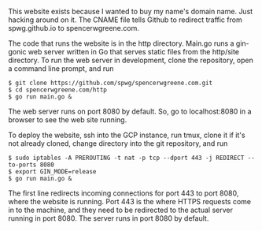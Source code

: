 This website exists because I wanted to buy my name's domain name. Just hacking around on it.
The CNAME file tells Github to redirect traffic from spwg.github.io to spencerwgreene.com.

The code that runs the website is in the http directory. Main.go runs a gin-gonic web server
written in Go that serves static files from the http/site directory. To run the web server
in development, clone the repository, open a command line prompt, and run
```console
$ git clone https://github.com/spwg/spencerwgreene.com.git
$ cd spencerwgreene.com/http
$ go run main.go &
```
The web server runs on port 8080 by default. So, go to localhost:8080 in a browser to see
the web site running.

To deploy the website, ssh into the GCP instance, run tmux, clone it if it's not already cloned, 
change directory into the git repository, and run
```console
$ sudo iptables -A PREROUTING -t nat -p tcp --dport 443 -j REDIRECT --to-ports 8080
$ export GIN_MODE=release
$ go run main.go &
```
The first line redirects incoming connections for port 443 to port 8080, where the website
is running. Port 443 is the where HTTPS requests come in to the machine, and they need
to be redirected to the actual server running in port 8080. The server runs in port 8080
by default.
